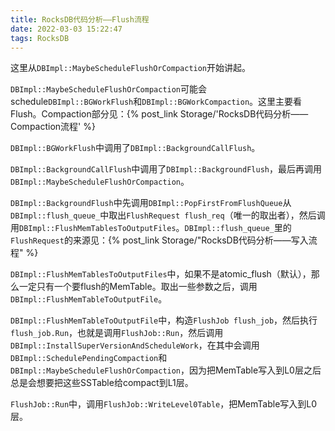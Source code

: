 ```yaml
---
title: RocksDB代码分析——Flush流程
date: 2022-03-03 15:22:47
tags: RocksDB
---
```


这里从`DBImpl::MaybeScheduleFlushOrCompaction`开始讲起。

`DBImpl::MaybeScheduleFlushOrCompaction`可能会schedule`DBImpl::BGWorkFlush`和`DBImpl::BGWorkCompaction`。这里主要看Flush。Compaction部分见：{% post_link Storage/'RocksDB代码分析——Compaction流程' %}

`DBImpl::BGWorkFlush`中调用了`DBImpl::BackgroundCallFlush`。

`DBImpl::BackgroundCallFlush`中调用了`DBImpl::BackgroundFlush`，最后再调用`DBImpl::MaybeScheduleFlushOrCompaction`。

`DBImpl::BackgroundFlush`中先调用`DBImpl::PopFirstFromFlushQueue`从`DBImpl::flush_queue_`中取出`FlushRequest flush_req`（唯一的取出者），然后调用`DBImpl::FlushMemTablesToOutputFiles`。`DBImpl::flush_queue_`里的`FlushRequest`的来源见：{% post_link Storage/"RocksDB代码分析——写入流程" %}

`DBImpl::FlushMemTablesToOutputFiles`中，如果不是atomic_flush（默认），那么一定只有一个要flush的MemTable。取出一些参数之后，调用`DBImpl::FlushMemTableToOutputFile`。

`DBImpl::FlushMemTableToOutputFile`中，构造`FlushJob flush_job`，然后执行`flush_job.Run`，也就是调用`FlushJob::Run`，然后调用`DBImpl::InstallSuperVersionAndScheduleWork`，在其中会调用`DBImpl::SchedulePendingCompaction`和`DBImpl::MaybeScheduleFlushOrCompaction`，因为把MemTable写入到L0层之后总是会想要把这些SSTable给compact到L1层。

`FlushJob::Run`中，调用`FlushJob::WriteLevel0Table`，把MemTable写入到L0层。
